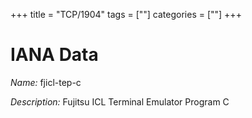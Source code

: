 +++
title = "TCP/1904"
tags = [""]
categories = [""]
+++

# IANA Data

_Name:_ fjicl-tep-c

_Description:_ Fujitsu ICL Terminal Emulator Program C

